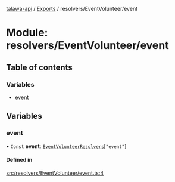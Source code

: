 [talawa-api](../README.md) / [Exports](../modules.md) / resolvers/EventVolunteer/event

# Module: resolvers/EventVolunteer/event

## Table of contents

### Variables

- [event](resolvers_EventVolunteer_event.md#event)

## Variables

### event

• `Const` **event**: [`EventVolunteerResolvers`](types_generatedGraphQLTypes.md#eventvolunteerresolvers)[``"event"``]

#### Defined in

[src/resolvers/EventVolunteer/event.ts:4](https://github.com/PalisadoesFoundation/talawa-api/blob/e66e731/src/resolvers/EventVolunteer/event.ts#L4)
